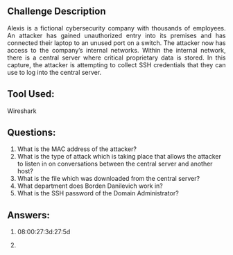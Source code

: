 ## Challenge Description

<div align="justify">
  Alexis is a fictional cybersecurity company with thousands of employees. An attacker has gained unauthorized entry into its premises and has connected their laptop to an unused port on a switch. 
  The attacker now has access to the company’s internal networks. Within the internal network, there is a central server where critical proprietary data is stored. 
  In this capture, the attacker is attempting to collect SSH credentials that they can use to log into the central server.
</div>

## Tool Used:
Wireshark

## Questions:
1. What is the MAC address of the attacker?
2. What is the type of attack which is taking place that allows the attacker to listen in on conversations between the central server and another host?
3. What is the file which was downloaded from the central server?
4. What department does Borden Danilevich work in?
5. What is the SSH password of the Domain Administrator?

## Answers:
1. 08:00:27:3d:27:5d <br>






   
3. 
